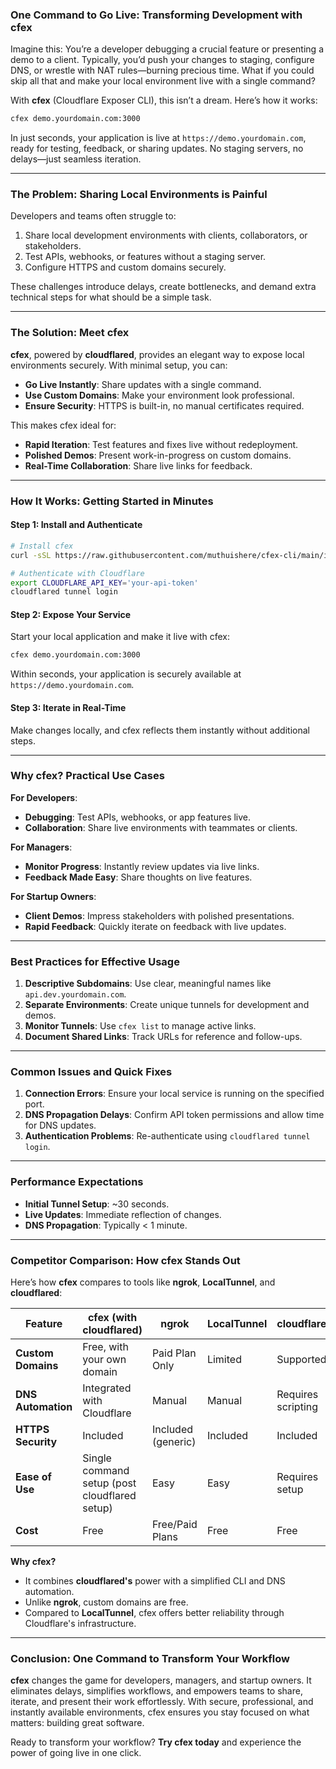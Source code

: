 ### One Command to Go Live: Transforming Development with cfex

Imagine this: You’re a developer debugging a crucial feature or presenting a demo to a client. Typically, you’d push your changes to staging, configure DNS, or wrestle with NAT rules—burning precious time. What if you could skip all that and make your local environment live with a single command?

With **cfex** (Cloudflare Exposer CLI), this isn’t a dream. Here’s how it works:
```bash
cfex demo.yourdomain.com:3000
```

In just seconds, your application is live at `https://demo.yourdomain.com`, ready for testing, feedback, or sharing updates. No staging servers, no delays—just seamless iteration.

---

### The Problem: Sharing Local Environments is Painful

Developers and teams often struggle to:
1. Share local development environments with clients, collaborators, or stakeholders.
2. Test APIs, webhooks, or features without a staging server.
3. Configure HTTPS and custom domains securely.

These challenges introduce delays, create bottlenecks, and demand extra technical steps for what should be a simple task.

---

### The Solution: Meet cfex

**cfex**, powered by **cloudflared**, provides an elegant way to expose local environments securely. With minimal setup, you can:
- **Go Live Instantly**: Share updates with a single command.
- **Use Custom Domains**: Make your environment look professional.
- **Ensure Security**: HTTPS is built-in, no manual certificates required.

This makes cfex ideal for:
- **Rapid Iteration**: Test features and fixes live without redeployment.
- **Polished Demos**: Present work-in-progress on custom domains.
- **Real-Time Collaboration**: Share live links for feedback.

---

### How It Works: Getting Started in Minutes

#### Step 1: Install and Authenticate
```bash
# Install cfex
curl -sSL https://raw.githubusercontent.com/muthuishere/cfex-cli/main/install.sh | bash

# Authenticate with Cloudflare
export CLOUDFLARE_API_KEY='your-api-token'
cloudflared tunnel login
```

#### Step 2: Expose Your Service
Start your local application and make it live with cfex:
```bash
cfex demo.yourdomain.com:3000
```

Within seconds, your application is securely available at `https://demo.yourdomain.com`.

#### Step 3: Iterate in Real-Time
Make changes locally, and cfex reflects them instantly without additional steps.

---

### Why cfex? Practical Use Cases

**For Developers**:
- **Debugging**: Test APIs, webhooks, or app features live.
- **Collaboration**: Share live environments with teammates or clients.

**For Managers**:
- **Monitor Progress**: Instantly review updates via live links.
- **Feedback Made Easy**: Share thoughts on live features.

**For Startup Owners**:
- **Client Demos**: Impress stakeholders with polished presentations.
- **Rapid Feedback**: Quickly iterate on feedback with live updates.

---

### Best Practices for Effective Usage

1. **Descriptive Subdomains**: Use clear, meaningful names like `api.dev.yourdomain.com`.
2. **Separate Environments**: Create unique tunnels for development and demos.
3. **Monitor Tunnels**: Use `cfex list` to manage active links.
4. **Document Shared Links**: Track URLs for reference and follow-ups.

---

### Common Issues and Quick Fixes

1. **Connection Errors**: Ensure your local service is running on the specified port.
2. **DNS Propagation Delays**: Confirm API token permissions and allow time for DNS updates.
3. **Authentication Problems**: Re-authenticate using `cloudflared tunnel login`.

---

### Performance Expectations

- **Initial Tunnel Setup**: ~30 seconds.
- **Live Updates**: Immediate reflection of changes.
- **DNS Propagation**: Typically < 1 minute.

---

### Competitor Comparison: How cfex Stands Out

Here’s how **cfex** compares to tools like **ngrok**, **LocalTunnel**, and **cloudflared**:

| Feature                    | cfex (with cloudflared)    | ngrok                | LocalTunnel           | cloudflared          |
|----------------------------|----------------------------|----------------------|------------------------|----------------------|
| **Custom Domains**         | Free, with your own domain | Paid Plan Only       | Limited               | Supported            |
| **DNS Automation**         | Integrated with Cloudflare | Manual               | Manual                | Requires scripting   |
| **HTTPS Security**         | Included                   | Included (generic)   | Included              | Included             |
| **Ease of Use**            | Single command setup (post cloudflared setup) | Easy | Easy       | Requires setup       |
| **Cost**                   | Free                       | Free/Paid Plans      | Free                  | Free                 |

**Why cfex?**
- It combines **cloudflared's** power with a simplified CLI and DNS automation.
- Unlike **ngrok**, custom domains are free.
- Compared to **LocalTunnel**, cfex offers better reliability through Cloudflare's infrastructure.

---

### Conclusion: One Command to Transform Your Workflow

**cfex** changes the game for developers, managers, and startup owners. It eliminates delays, simplifies workflows, and empowers teams to share, iterate, and present their work effortlessly. With secure, professional, and instantly available environments, cfex ensures you stay focused on what matters: building great software.

Ready to transform your workflow? **Try cfex today** and experience the power of going live in one click.
